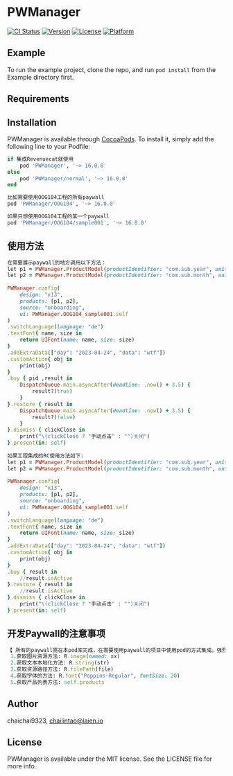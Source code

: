 # PWManager

[![CI Status](https://img.shields.io/travis/chaichai9323/PWManager.svg?style=flat)](https://travis-ci.org/chaichai9323/PWManager)
[![Version](https://img.shields.io/cocoapods/v/PWManager.svg?style=flat)](https://cocoapods.org/pods/PWManager)
[![License](https://img.shields.io/cocoapods/l/PWManager.svg?style=flat)](https://cocoapods.org/pods/PWManager)
[![Platform](https://img.shields.io/cocoapods/p/PWManager.svg?style=flat)](https://cocoapods.org/pods/PWManager)

## Example

To run the example project, clone the repo, and run `pod install` from the Example directory first.

## Requirements

## Installation

PWManager is available through [CocoaPods](https://cocoapods.org). To install
it, simply add the following line to your Podfile:

```ruby
if 集成Revenuecat就使用
    pod 'PWManager', '~> 16.0.0'
else
    pod 'PWManager/normal', '~> 16.0.0'
end

比如需要使用OOG104工程的所有paywall
pod 'PWManager/OOG104', '~> 16.0.0'

如果只想使用OOG104工程的某一个paywall
pod 'PWManager/OOG104/sample001', '~> 16.0.0'


```
## 使用方法
```ruby
在需要展示paywall的地方调用以下方法：
let p1 = PWManager.ProductModel(productIdentifier: "com.sub.year", unit: .year, price: 35.99, freeTrialDays: 7,priceSymbol: "$")
let p2 = PWManager.ProductModel(productIdentifier: "com.sub.month", unit: .month, price: 9.99, freeTrialDays: 7,priceSymbol: "$")
        
PWManager.config(
    design: "x13",
    products: [p1, p2],
    source: "onboarding",
    ui: PWManager.OOG104_sample001.self
)
.switchLanguage(language: "de")
.textFont{ name, size in
    return UIFont(name: name, size: size)
}
.addExtraData(["day": "2023-04-24", "data": "wtf"])
.customAction{ obj in
    print(obj)
}
.buy { pid ,result in
    DispatchQueue.main.asyncAfter(deadline: .now() + 3.5) {
        result?(true)
    }
}.restore { result in
    DispatchQueue.main.asyncAfter(deadline: .now() + 3.5) {
        result?(false)
    }
}.dismiss { clickClose in
    print("\(clickClose ? "手动点击" : "")关闭")
}.present(in: self)
        
如果工程集成的RC使用方法如下:
let p1 = PWManager.ProductModel(productIdentifier: "com.sub.year", unit: .year, price: 35.99, freeTrialDays: 7,priceSymbol: "$")
let p2 = PWManager.ProductModel(productIdentifier: "com.sub.month", unit: .month, price: 9.99, freeTrialDays: 7,priceSymbol: "$")
        
PWManager.config(
    design: "x13",
    products: [p1, p2],
    source: "onboarding",
    ui: PWManager.OOG104_sample001.self
)
.switchLanguage(language: "de")
.textFont{ name, size in
    return UIFont(name: name, size: size)
}
.addExtraData(["day": "2023-04-24", "data": "wtf"])
.customAction{ obj in
    print(obj)
}
.buy { result in
    //result.isActive
}.restore { result in
    //result.isActive
}.dismiss { clickClose in
    print("\(clickClose ? "手动点击" : "")关闭")
}.present(in: self)
```

## 开发Paywall的注意事项
```ruby
【 所有的paywall需在本pod库完成，在需要使用paywall的项目中使用pod的方式集成。强烈推荐在本pod库中完成paywall的设计！！！ 】
 1.获取图片资源方法: R.image(named: xx)
 2.获取文本本地化方法: R.string(str)
 3.获取资源路径方法: R.filePath(file)
 4.获取字体的方法: R.font("Poppins-Regular", fontSize: 20)
 5.获取产品列表方法: self.products
```
## Author

chaichai9323, chailintao@laien.io

## License

PWManager is available under the MIT license. See the LICENSE file for more info.
